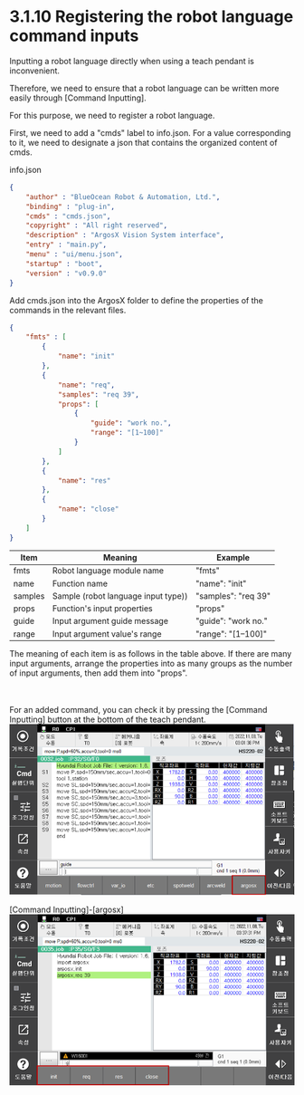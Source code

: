 # 3.1.10 Registering the robot language command inputs

Inputting a robot language directly when using a teach pendant is inconvenient.

Therefore, we need to ensure that a robot language can be written more easily through [Command Inputting].

For this purpose, we need to register a robot language.

First, we need to add a "cmds" label to info.json. For a value corresponding to it, we need to designate a json that contains the organized content of cmds.

info.json
```json
{
	"author" : "BlueOcean Robot & Automation, Ltd.",
	"binding" : "plug-in",
	"cmds" : "cmds.json",
	"copyright" : "All right reserved",
	"description" : "ArgosX Vision System interface",
	"entry" : "main.py",
	"menu" : "ui/menu.json",
	"startup" : "boot",
	"version" : "v0.9.0"
}
```

Add cmds.json into the ArgosX folder to define the properties of the commands in the relevant files.

``` json
{
	"fmts" : [
		{
			"name": "init"
		},
		{
			"name": "req",
			"samples": "req 39",
			"props": [
				{
					"guide": "work no.",
					"range": "[1~100]"
				}
			]
		},
		{
			"name": "res"
		},
		{
			"name": "close"
		}
	]
}

```

|Item|Meaning|Example|
|---|---|---|
|fmts|Robot language module name|"fmts"|
|name|Function name|"name": "init"|
|samples|Sample (robot language input type))|"samples": "req 39"|
|props|Function's input properties|"props"|
|guide|Input argument guide message|"guide": "work no."|
|range|Input argument value's range|"range": "[1–100]"|

The meaning of each item is as follows in the table above. If there are many input arguments, arrange the properties into as many groups as the number of input arguments, then add them into "props".


<br></br>
For an added command, you can check it by pressing the [Command Inputting] button at the bottom of the teach pendant.
![](../../_assets/image_82.png)

[Command Inputting]-[argosx]
![](../../_assets/image_83.png)